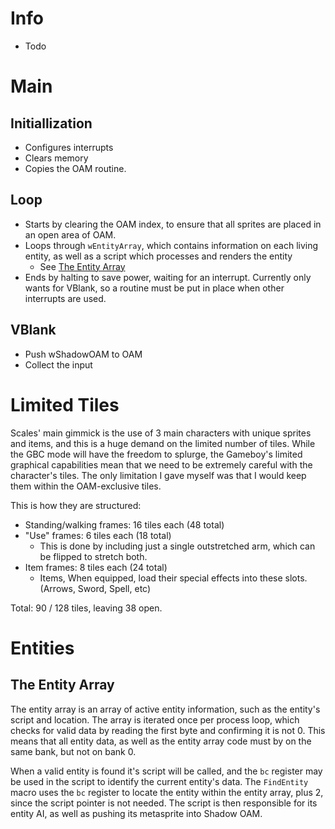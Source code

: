 # Info

- Todo

# Main

## Initiallization

- Configures interrupts
- Clears memory
- Copies the OAM routine.

## Loop

- Starts by clearing the OAM index, to ensure that all sprites are placed in an open area of OAM.
- Loops through `wEntityArray`, which contains information on each living entity, as well as a script which processes and renders the entity
    - See [The Entity Array](#the-entity-array)
- Ends by halting to save power, waiting for an interrupt. Currently only wants for VBlank, so a routine must be put in place when other interrupts are used.

## VBlank

- Push wShadowOAM to OAM
- Collect the input

# Limited Tiles

Scales' main gimmick is the use of 3 main characters with unique sprites and items, and this is a huge demand on the limited number of tiles. While the GBC mode will have the freedom to splurge, the Gameboy's limited graphical capabilities mean that we need to be extremely careful with the character's tiles. The only limitation I gave myself was that I would keep them within the OAM-exclusive tiles.

This is how they are structured:
- Standing/walking frames: 16 tiles each (48 total)
- "Use" frames: 6 tiles each (18 total)
    - This is done by including just a single outstretched arm, which can be flipped to stretch both.
- Item frames: 8 tiles each (24 total)
    - Items, When equipped, load their special effects into these slots. (Arrows, Sword, Spell, etc)

Total: 90 / 128 tiles, leaving 38 open.

# Entities

## The Entity Array

The entity array is an array of active entity information, such as the entity's script and location. The array is iterated once per process loop, which checks for valid data by reading the first byte and confirming it is not 0. This means that all entity data, as well as the entity array code must by on the same bank, but not on bank 0.

When a valid entity is found it's script will be called, and the `bc` register may be used in the script to identify the current entity's data. The `FindEntity` macro uses the `bc` register to locate the entity within the entity array, plus 2, since the script pointer is not needed. The script is then responsible for its entity AI, as well as pushing its metasprite into Shadow OAM.